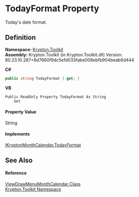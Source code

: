 # TodayFormat Property


Today's date format.



## Definition
**Namespace:** <a href="79d2eac2-21f4-54ff-7552-b20c33c30600.md">Krypton.Toolkit</a>  
**Assembly:** Krypton.Toolkit (in Krypton.Toolkit.dll) Version: 80.23.10.287+8d7660f9dc5efd033fabe008ebfb904beab6d444

**C#**
``` C#
public string TodayFormat { get; }
```
**VB**
``` VB
Public ReadOnly Property TodayFormat As String
	Get
```



#### Property Value
String

#### Implements
<a href="6f2a0835-c50f-3459-2375-5fbfbc75da8b.md">IKryptonMonthCalendar.TodayFormat</a>  


## See Also


#### Reference
<a href="f1bdff9a-7205-8480-b790-269da41f6524.md">ViewDrawMenuMonthCalendar Class</a>  
<a href="79d2eac2-21f4-54ff-7552-b20c33c30600.md">Krypton.Toolkit Namespace</a>  
